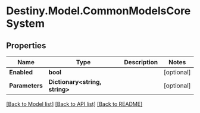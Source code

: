 # Destiny.Model.CommonModelsCoreSystem

## Properties

Name | Type | Description | Notes
------------ | ------------- | ------------- | -------------
**Enabled** | **bool** |  | [optional] 
**Parameters** | **Dictionary&lt;string, string&gt;** |  | [optional] 

[[Back to Model list]](../README.md#documentation-for-models) [[Back to API list]](../README.md#documentation-for-api-endpoints) [[Back to README]](../README.md)


